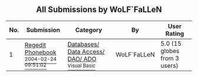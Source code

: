 ﻿<div align="center">

## All Submissions by WoLF\`FaLLeN

</div>

No.  | Submission | Category | By   | User Rating
---- | ---------- | -------- | ---- | -----------
1 | [Regedit Phonebook<br /><sup>2004-02-24 09:51:02</sup>](https://github.com/Planet-Source-Code/wolf-fallen-regedit-phonebook__1-51971) | [Databases/ Data Access/ DAO/ ADO<br /><sup>Visual Basic</sup>](../ByCategory/databases-data-access-dao-ado__1-6.md) | WoLF\`FaLLeN | 5.0 (15 globes from 3 users)
